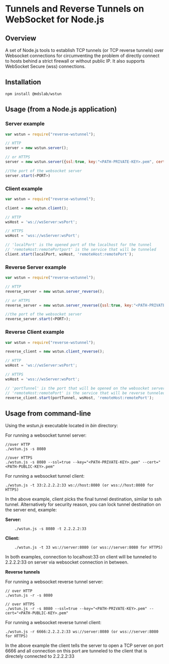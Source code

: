 # Tunnels and Reverse Tunnels on WebSocket for Node.js


## Overview

A set of Node.js tools to establish TCP tunnels (or TCP reverse tunnels) over Websocket connections for circumventing the problem of directly connect to hosts behind a strict firewall or without public IP. It also supports WebSocket Secure (wss) connections.

## Installation
```
npm install @mdslab/wstun
```

## Usage (from a Node.js application)

### Server example
```JavaScript
var wstun = require("reverse-wstunnel");

// HTTP
server = new wstun.server();

// or HTTPS
server = new wstun.server({ssl:true, key:"<PATH-PRIVATE-KEY>.pem", cert:"<PATH-PUBLIC-KEY>.pem"});

//the port of the websocket server
server.start(<PORT>)
```
### Client example
```JavaScript
var wstun = require("reverse-wstunnel");

client = new wstun.client();

// HTTP
wsHost = 'ws://wsServer:wsPort';

// HTTPS
wsHost = 'wss://wsServer:wsPort';

// 'localPort' is the opened port of the localhost for the tunnel
// 'remoteHost:remotePortport' is the service that will be tunneled
client.start(localPort, wsHost, 'remoteHost:remotePort');
```

### Reverse Server example
```JavaScript
var wstun = require("reverse-wstunnel");

// HTTP
reverse_server = new wstun.server_reverse();

// or HTTPS
reverse_server = new wstun.server_reverse({ssl:true, key:"<PATH-PRIVATE-KEY>.pem", cert:"<PATH-PUBLIC-KEY>.pem"});

//the port of the websocket server
reverse_server.start(<PORT>);

``` 
### Reverse Client example
```JavaScript   
var wstun = require("reverse-wstunnel");

reverse_client = new wstun.client_reverse();

// HTTP
wsHost = 'ws://wsServer:wsPort';

// HTTPS
wsHost = 'wss://wsServer:wsPort';

// 'portTunnel' is the port that will be opened on the websocket server
// 'remoteHost:remotePort' is the service that will be reverse tunneled
reverse_client.start(portTunnel, wsHost, 'remoteHost:remotePort');
```

## Usage from command-line
Using the *wstun.js* executable located in *bin* directory:

For running a websocket tunnel server:  

    //over HTTP
    ./wstun.js -s 8080

    //over HTTPS
    ./wstun.js -s 8080 --ssl=true --key="<PATH-PRIVATE-KEY>.pem" --cert="<PATH-PUBLIC-KEY>.pem"

For running a websocket tunnel client: 

    ./wstun.js -t 33:2.2.2.2:33 ws://host:8080 (or wss://host:8080 for HTTPS)

In the above example, client picks the final tunnel destination, similar to ssh tunnel.  Alternatively for security reason, you can lock tunnel destination on the server end, example:

**Server:**
        
        ./wstun.js -s 8080 -t 2.2.2.2:33

**Client:**
        
        ./wstun.js -t 33 ws://server:8080 (or wss://server:8080 for HTTPS)

In both examples, connection to localhost:33 on client will be tunneled to 2.2.2.2:33 on server via websocket connection in between.


**Reverse tunnels**

For running a websocket reverse tunnel server:

    // over HTTP
    ./wstun.js -r -s 8080

    // over HTTPS
    ./wstun.js -r -s 8080 --ssl=true --key="<PATH-PRIVATE-KEY>.pem" --cert="<PATH-PUBLIC-KEY>.pem"

For running a websocket reverse tunnel client:

    ./wstun.js -r 6666:2.2.2.2:33 ws://server:8080 (or wss://server:8080 for HTTPS)

In the above example the client tells the server to open a TCP server on port 6666 and all connection on this port are tunneled to the client that is directely connected to 2.2.2.2:33
